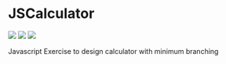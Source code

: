 # JSCalculator

<a href="https://codeclimate.com/github/akshaybhalotia/JSCalculator"><img src="https://codeclimate.com/github/akshaybhalotia/JSCalculator/badges/gpa.svg" /></a> <a href="https://codeclimate.com/github/akshaybhalotia/JSCalculator/coverage"><img src="https://codeclimate.com/github/akshaybhalotia/JSCalculator/badges/coverage.svg" /></a> <a href="https://codeclimate.com/github/akshaybhalotia/JSCalculator"><img src="https://codeclimate.com/github/akshaybhalotia/JSCalculator/badges/issue_count.svg" /></a>

Javascript Exercise to design calculator with minimum branching
